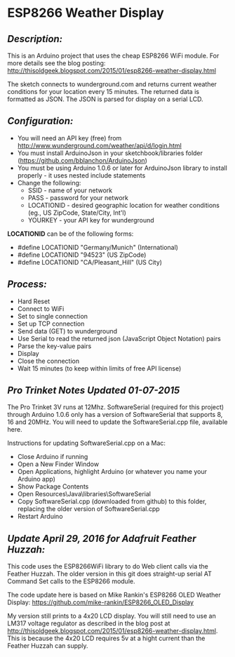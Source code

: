 # **ESP8266 Weather Display**
## *Description:*
This is an Arduino project that uses the cheap ESP8266 WiFi module. 
For more details see the blog posting: http://thisoldgeek.blogspot.com/2015/01/esp8266-weather-display.html


The sketch connects to wunderground.com and returns current weather conditions
for your location every 15 minutes. The returned data is formatted as JSON. The
JSON is parsed for display on a serial LCD.

## *Configuration:*
* You will need an API key (free) from http://www.wunderground.com/weather/api/d/login.html
* You must install ArduinoJson in your sketchbook/libraries folder (https://github.com/bblanchon/ArduinoJson)
* You must be using Arduino 1.0.6 or later for ArduinoJson library to install properly - it uses nested include statements
* Change the following:
  * SSID - name of your network
  * PASS - password for your network
  * LOCATIONID - desired geographic location for weather conditions (eg., US ZipCode, State/City, Int'l)
  * YOURKEY - your API key for wunderground

**LOCATIONID** can be of the following forms:
* #define LOCATIONID "Germany/Munich"  (International)
* #define LOCATIONID "94523"           (US ZipCode)
* #define LOCATIONID "CA/Pleasant_Hill" (US City)

## *Process:*
* Hard Reset
* Connect to WiFi
* Set to single connection
* Set up TCP connection
* Send data (GET) to wunderground
* Use Serial to read the returned json (JavaScript Object Notation) pairs
* Parse the key-value pairs
* Display 
* Close the connection
* Wait 15 minutes (to keep within limits of free API license)

## *Pro Trinket Notes Updated 01-07-2015*
The Pro Trinket 3V runs at 12Mhz. SoftwareSerial (required for this project) through Arduino 1.0.6
only has a version of SoftwareSerial that supports 8, 16 and 20MHz. You will need to update the 
SoftwareSerial.cpp file, available here.

Instructions for updating SoftwareSerial.cpp on a Mac:
* Close Arduino if running
* Open a New Finder Window
* Open Applications, highlight Arduino (or whatever you name your Arduino app)
* Show Package Contents
* Open Resources\Java\libraries\SoftwareSerial
* Copy SoftwareSerial.cpp (downloaded from github) to this folder, replacing the older version of SoftwareSerial.cpp
* Restart Arduino

## *Update April 29, 2016 for Adafruit Feather Huzzah:*
This code uses the ESP8266WiFi library to do Web client calls via the Feather Huzzah. The older version in this git
does straight-up serial AT Command Set calls to the ESP8266 module. 

The code update here is based on Mike Rankin's ESP8266 OLED Weather Display:
https://github.com/mike-rankin/ESP8266_OLED_Display

My version still prints to a 4x20 LCD display. You will still need to use an LM317 voltage regulator as described in 
the blog post at http://thisoldgeek.blogspot.com/2015/01/esp8266-weather-display.html.
This is because the 4x20 LCD requires 5v at a hight current than the Feather Huzzah can supply.



























